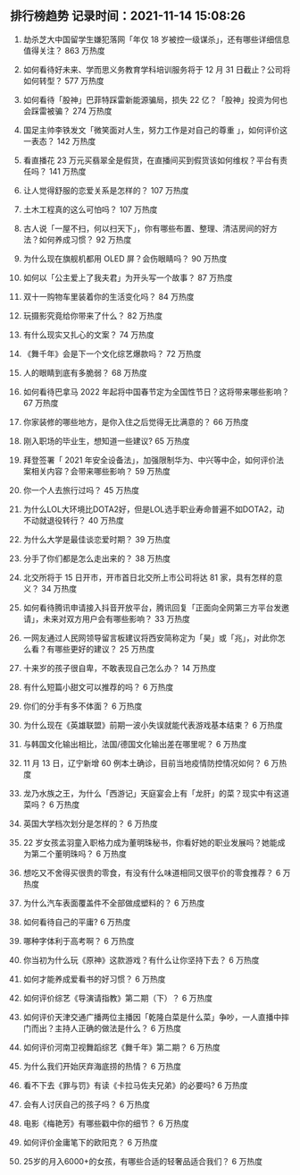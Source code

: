 
## 排行榜趋势 记录时间：2021-11-14 15:08:26
  
  1. 劫杀芝大中国留学生嫌犯落网「年仅 18 岁被控一级谋杀」，还有哪些详细信息值得关注？ 863 万热度
    
  2. 如何看待好未来、学而思义务教育学科培训服务将于 12 月 31 日截止？公司将如何转型？ 577 万热度
    
  3. 如何看待「股神」巴菲特踩雷新能源骗局，损失 22 亿？「股神」投资为何也会踩雷被骗？ 274 万热度
    
  4. 国足主帅李铁发文「微笑面对人生，努力工作是对自己的尊重 」，如何评价这一表态？ 142 万热度
    
  5. 看直播花 23 万元买翡翠全是假货，在直播间买到假货该如何维权？平台有责任吗？ 141 万热度
    
  6. 让人觉得舒服的恋爱关系是怎样的？ 107 万热度
    
  7. 土木工程真的这么可怕吗？ 107 万热度
    
  8. 古人说「一屋不扫，何以扫天下」，你有哪些布置、整理、清洁房间的好方法？如何养成习惯？ 92 万热度
    
  9. 为什么现在旗舰机都用 OLED 屏？会伤眼睛吗？ 90 万热度
    
  10. 如何以「公主爱上了我夫君」为开头写一个故事？ 87 万热度
    
  11. 双十一购物车里装着你的生活变化吗？ 84 万热度
    
  12. 玩摄影究竟给你带来了什么？ 82 万热度
    
  13. 有什么现实又扎心的文案？ 74 万热度
    
  14. 《舞千年》会是下一个文化综艺爆款吗？ 72 万热度
    
  15. 人的眼睛到底有多脆弱？ 68 万热度
    
  16. 如何看待巴拿马 2022 年起将中国春节定为全国性节日？这将带来哪些影响？ 67 万热度
    
  17. 你家装修的哪些地方，是你入住之后觉得无比满意的？ 66 万热度
    
  18. 刚入职场的毕业生，想知道一些建议? 65 万热度
    
  19. 拜登签署「 2021 年安全设备法」，加强限制华为、中兴等中企，如何评价法案相关内容？会带来哪些影响？ 59 万热度
    
  20. 你一个人去旅行过吗？ 45 万热度
    
  21. 为什么LOL大环境比DOTA2好，但是LOL选手职业寿命普遍不如DOTA2，动不动就退役转行？ 40 万热度
    
  22. 为什么大学是最佳谈恋爱时期？ 39 万热度
    
  23. 分手了你们都是怎么走出来的？ 38 万热度
    
  24. 北交所将于 15 日开市，开市首日北交所上市公司将达 81 家，具有怎样的意义？ 34 万热度
    
  25. 如何看待腾讯申请接入抖音开放平台，腾讯回复「正面向全网第三方平台发邀请」，未来对双方用户会有哪些影响？ 33 万热度
    
  26. 一网友通过人民网领导留言板建议将西安简称定为「昊」或「兆」，对此你怎么看？有哪些更好的建议？ 25 万热度
    
  27. 十来岁的孩子很自卑，不敢表现自己怎么办？ 14 万热度
    
  28. 有什么短篇小甜文可以推荐的吗？ 6 万热度
    
  29. 你们的分手有多不体面？ 6 万热度
    
  30. 为什么现在《英雄联盟》前期一波小失误就能代表游戏基本结束？ 6 万热度
    
  31. 与韩国文化输出相比，法国/德国文化输出差在哪里呢？ 6 万热度
    
  32. 11 月 13 日，辽宁新增 60 例本土确诊，目前当地疫情防控情况如何？ 6 万热度
    
  33. 龙乃水族之王，为什么「西游记」天庭宴会上有「龙肝」的菜？现实中有这道菜吗？ 6 万热度
    
  34. 英国大学档次划分是怎样的？ 6 万热度
    
  35. 22 岁女孩孟羽童入职格力成为董明珠秘书，你看好她的职业发展吗？她能成为第二个董明珠吗？ 6 万热度
    
  36. 想吃又不舍得买很贵的零食，有没有什么味道相同又很平价的零食推荐？ 6 万热度
    
  37. 为什么汽车表面覆盖件不全部做成塑料的？ 6 万热度
    
  38. 如何看待自己的平庸? 6 万热度
    
  39. 哪种字体利于高考啊？ 6 万热度
    
  40. 你当初为什么玩《原神》这款游戏？有什么让你坚持下去？ 6 万热度
    
  41. 如何才能养成爱看书的好习惯？ 6 万热度
    
  42. 如何评价综艺《导演请指教》第二期（下）？ 6 万热度
    
  43. 如何评价天津交通广播两位主播因「乾隆白菜是什么菜」争吵，一人直播中摔门而出？主持人正确的做法是什么？ 6 万热度
    
  44. 如何评价河南卫视舞蹈综艺《舞千年》第二期？ 6 万热度
    
  45. 为什么我们开始厌弃海底捞的热情？ 6 万热度
    
  46. 看不下去《罪与罚》有读《卡拉马佐夫兄弟》的必要吗? 6 万热度
    
  47. 会有人讨厌自己的孩子吗？ 6 万热度
    
  48. 电影《梅艳芳》有哪些戳中你的细节？ 6 万热度
    
  49. 如何评价金庸笔下的欧阳克？ 6 万热度
    
  50. 25岁的月入6000+的女孩，有哪些合适的轻奢品适合我们？ 6 万热度
    